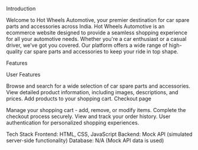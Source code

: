 Introduction

Welcome to Hot Wheels Automotive, your premier destination for car spare parts and accessories across India.
Hot Wheels Automotive is an ecommerce website designed to provide a seamless shopping experience for all your automotive needs.
Whether you're a car enthusiast or a casual driver, we've got you covered.
Our platform offers a wide range of high-quality car spare parts and accessories to keep your ride in top shape.



Features

User Features

Browse and search for a wide selection of car spare parts and accessories.
View detailed product information, including images, descriptions, and prices.
Add products to your shopping cart.
Checkout page


Manage your shopping cart - add, remove, or modify items.
Complete the checkout process securely.
View and track your order history.
User authentication for personalized shopping experiences.

Tech Stack
Frontend: HTML, CSS, JavaScript
Backend: Mock API (simulated server-side functionality)
Database: N/A (Mock API data is used)
